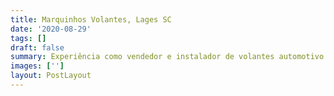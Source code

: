 ```yaml
---
title: Marquinhos Volantes, Lages SC
date: '2020-08-29'
tags: []
draft: false
summary: Experiência como vendedor e instalador de volantes automotivo. Pela empresa Marquinho volantes.
images: ['']
layout: PostLayout
---
```

